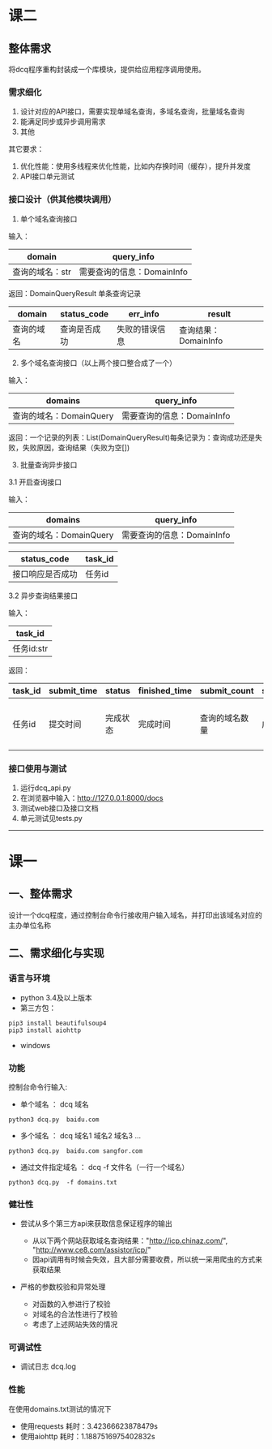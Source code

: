 
# 课二

## 整体需求
将dcq程序重构封装成一个库模块，提供给应用程序调用使用。

### 需求细化
1. 设计对应的API接口，需要实现单域名查询，多域名查询，批量域名查询
2. 能满足同步或异步调用需求
3. 其他

其它要求：
1. 优化性能：使用多线程来优化性能，比如内存换时间（缓存），提升并发度
2. API接口单元测试

### 接口设计（供其他模块调用）
1. 单个域名查询接口

输入：

| domain          | query_info                 |
| --------------- | -------------------------- |
| 查询的域名：str | 需要查询的信息：DomainInfo |

返回：DomainQueryResult 单条查询记录

| domain     | status_code  | err_info       | result               |
| ---------- | ------------ | -------------- | -------------------- |
| 查询的域名 | 查询是否成功 | 失败的错误信息 | 查询结果：DomainInfo |

2. 多个域名查询接口（以上两个接口整合成了一个）

输入：

| domains                 | query_info                 |
| ----------------------- | -------------------------- |
| 查询的域名：DomainQuery | 需要查询的信息：DomainInfo |

返回：一个记录的列表：List(DomainQueryResult)每条记录为：查询成功还是失败，失败原因，查询结果（失败为空[])

3. 批量查询异步接口

3.1 开启查询接口

输入：

| domains                 | query_info                 |
| ----------------------- | -------------------------- |
| 查询的域名：DomainQuery | 需要查询的信息：DomainInfo |

| status_code      | task_id |
| ---------------- | ------- |
| 接口响应是否成功 | 任务id  |

3.2 异步查询结果接口

输入：

| task_id    |
| ---------- |
| 任务id:str |

返回：

| task_id | submit_time | status   | finished_time | submit_count   | success_count | data             |
| ------- | ----------- | -------- | ------------- | -------------- | ------------- | ---------------- |
| 任务id  | 提交时间    | 完成状态 | 完成时间      | 查询的域名数量 | 成功的数量    | 多域名的查询结果 |

### 接口使用与测试
1. 运行dcq_api.py
2. 在浏览器中输入：http://127.0.0.1:8000/docs
3. 测试web接口及接口文档
4. 单元测试见tests.py
----------
# 课一
## 一、整体需求
设计一个dcq程度，通过控制台命令行接收用户输入域名，并打印出该域名对应的主办单位名称

## 二、需求细化与实现
### 语言与环境
- python 3.4及以上版本
- 第三方包：

```
pip3 install beautifulsoup4
pip3 install aiohttp
```

- windows 
### 功能
控制台命令行输入:
- 单个域名 ： dcq 域名 
```
python3 dcq.py  baidu.com
```

- 多个域名 ： dcq 域名1 域名2 域名3 ...
```
python3 dcq.py  baidu.com sangfor.com
```

- 通过文件指定域名 ： dcq -f 文件名（一行一个域名） 
```
python3 dcq.py  -f domains.txt
```

### 健壮性
- 尝试从多个第三方api来获取信息保证程序的输出
  - 从以下两个网站获取域名查询结果："http://icp.chinaz.com/", "http://www.ce8.com/assistor/icp/"
  - 因api调用有时候会失效，且大部分需要收费，所以统一采用爬虫的方式来获取结果

- 严格的参数校验和异常处理
  - 对函数的入参进行了校验
  - 对域名的合法性进行了校验
  - 考虑了上述网站失效的情况
### 可调试性
- 调试日志  dcq.log

### 性能
在使用domains.txt测试的情况下
- 使用requests 耗时：3.42366623878479s
- 使用aiohttp 耗时：1.1887516975402832s
